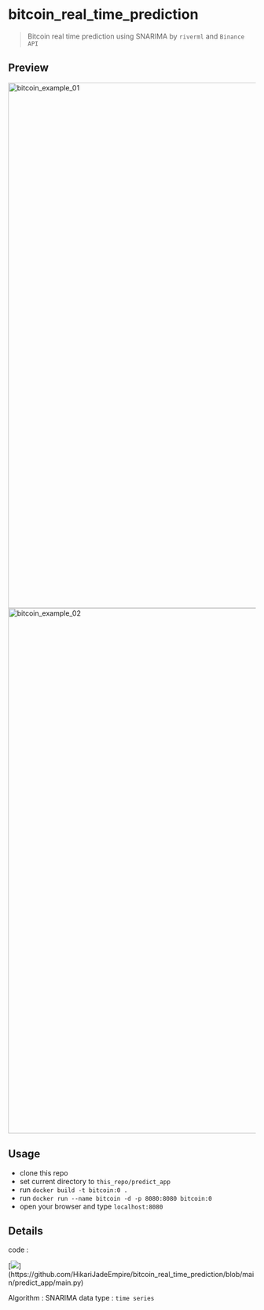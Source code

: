 # bitcoin_real_time_prediction

>Bitcoin real time prediction using SNARIMA by ```riverml``` and ```Binance API```

## Preview

<img width="1069" alt="bitcoin_example_01" src="https://github.com/HikariJadeEmpire/bitcoin_real_time_prediction/assets/118663358/b8d7c7c6-3aef-46a6-a75b-31297bea63b6">

<br>

<img width="1069" alt="bitcoin_example_02" src="https://github.com/HikariJadeEmpire/bitcoin_real_time_prediction/assets/118663358/e0804908-0125-449f-a758-0dcad9fee95d">

<br>

## Usage

- clone this repo
- set current directory to ```this_repo/predict_app```
- run ```docker build -t bitcoin:0 .```
- run ```docker run --name bitcoin -d -p 8080:8080 bitcoin:0```
- open your browser and type ```localhost:8080```

## Details

code : <br>

[![](https://img.shields.io/badge/Git-.py-rgb(208,211,212)?style=f?style=flat-square&logo=github&logoColor=white)](https://github.com/HikariJadeEmpire/bitcoin_real_time_prediction/blob/main/predict_app/main.py)

Algorithm : SNARIMA
data type : ```time series```
